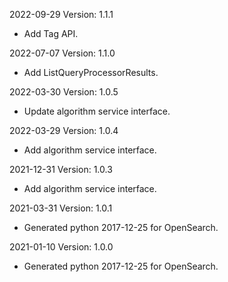 2022-09-29 Version: 1.1.1
- Add Tag API.

2022-07-07 Version: 1.1.0
- Add ListQueryProcessorResults.

2022-03-30 Version: 1.0.5
- Update algorithm service interface.

2022-03-29 Version: 1.0.4
- Add algorithm service interface.

2021-12-31 Version: 1.0.3
- Add algorithm service interface.

2021-03-31 Version: 1.0.1
- Generated python 2017-12-25 for OpenSearch.

2021-01-10 Version: 1.0.0
- Generated python 2017-12-25 for OpenSearch.


